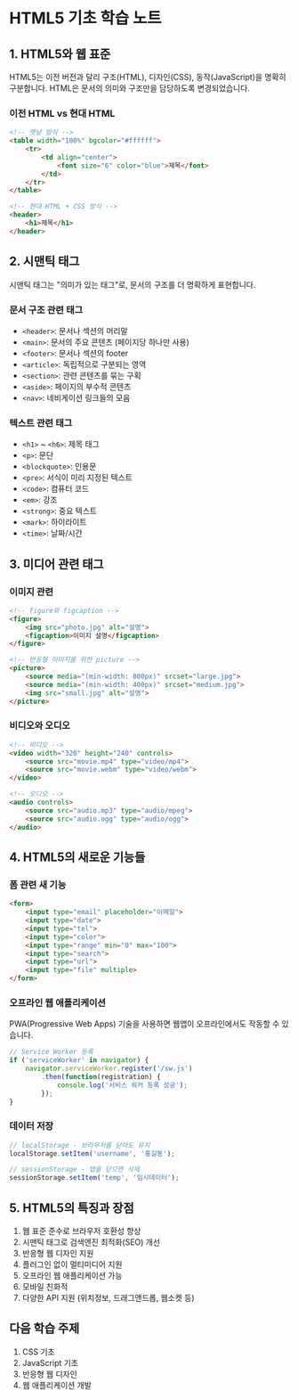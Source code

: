 # HTML5 기초 학습 노트

## 1. HTML5와 웹 표준
HTML5는 이전 버전과 달리 구조(HTML), 디자인(CSS), 동작(JavaScript)을 명확히 구분합니다. HTML은 문서의 의미와 구조만을 담당하도록 변경되었습니다.

### 이전 HTML vs 현대 HTML
```html
<!-- 옛날 방식 -->
<table width="100%" bgcolor="#ffffff">
    <tr>
        <td align="center">
            <font size="6" color="blue">제목</font>
        </td>
    </tr>
</table>

<!-- 현대 HTML + CSS 방식 -->
<header>
    <h1>제목</h1>
</header>
```

## 2. 시맨틱 태그
시맨틱 태그는 "의미가 있는 태그"로, 문서의 구조를 더 명확하게 표현합니다.

### 문서 구조 관련 태그
- `<header>`: 문서나 섹션의 머리말
- `<main>`: 문서의 주요 콘텐츠 (페이지당 하나만 사용)
- `<footer>`: 문서나 섹션의 footer
- `<article>`: 독립적으로 구분되는 영역
- `<section>`: 관련 콘텐츠를 묶는 구획
- `<aside>`: 페이지의 부수적 콘텐츠
- `<nav>`: 네비게이션 링크들의 모음

### 텍스트 관련 태그
- `<h1>` ~ `<h6>`: 제목 태그
- `<p>`: 문단
- `<blockquote>`: 인용문
- `<pre>`: 서식이 미리 지정된 텍스트
- `<code>`: 컴퓨터 코드
- `<em>`: 강조
- `<strong>`: 중요 텍스트
- `<mark>`: 하이라이트
- `<time>`: 날짜/시간

## 3. 미디어 관련 태그

### 이미지 관련
```html
<!-- figure와 figcaption -->
<figure>
    <img src="photo.jpg" alt="설명">
    <figcaption>이미지 설명</figcaption>
</figure>

<!-- 반응형 이미지를 위한 picture -->
<picture>
    <source media="(min-width: 800px)" srcset="large.jpg">
    <source media="(min-width: 400px)" srcset="medium.jpg">
    <img src="small.jpg" alt="설명">
</picture>
```

### 비디오와 오디오
```html
<!-- 비디오 -->
<video width="320" height="240" controls>
    <source src="movie.mp4" type="video/mp4">
    <source src="movie.webm" type="video/webm">
</video>

<!-- 오디오 -->
<audio controls>
    <source src="audio.mp3" type="audio/mpeg">
    <source src="audio.ogg" type="audio/ogg">
</audio>
```

## 4. HTML5의 새로운 기능들

### 폼 관련 새 기능
```html
<form>
    <input type="email" placeholder="이메일">
    <input type="date">
    <input type="tel">
    <input type="color">
    <input type="range" min="0" max="100">
    <input type="search">
    <input type="url">
    <input type="file" multiple>
</form>
```

### 오프라인 웹 애플리케이션
PWA(Progressive Web Apps) 기술을 사용하면 웹앱이 오프라인에서도 작동할 수 있습니다.
```javascript
// Service Worker 등록
if ('serviceWorker' in navigator) {
    navigator.serviceWorker.register('/sw.js')
        .then(function(registration) {
            console.log('서비스 워커 등록 성공');
        });
}
```

### 데이터 저장
```javascript
// localStorage - 브라우저를 닫아도 유지
localStorage.setItem('username', '홍길동');

// sessionStorage - 탭을 닫으면 삭제
sessionStorage.setItem('temp', '임시데이터');
```

## 5. HTML5의 특징과 장점
1. 웹 표준 준수로 브라우저 호환성 향상
2. 시맨틱 태그로 검색엔진 최적화(SEO) 개선
3. 반응형 웹 디자인 지원
4. 플러그인 없이 멀티미디어 지원
5. 오프라인 웹 애플리케이션 가능
6. 모바일 친화적
7. 다양한 API 지원 (위치정보, 드래그앤드롭, 웹소켓 등)

## 다음 학습 주제
1. CSS 기초
2. JavaScript 기초
3. 반응형 웹 디자인
4. 웹 애플리케이션 개발
